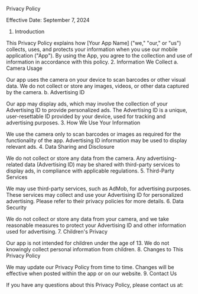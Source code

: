 Privacy Policy

Effective Date: September 7, 2024
1. Introduction

This Privacy Policy explains how [Your App Name] ("we," "our," or "us") collects, uses, and protects your information when you use our mobile application ("App"). By using the App, you agree to the collection and use of information in accordance with this policy.
2. Information We Collect
a. Camera Usage

Our app uses the camera on your device to scan barcodes or other visual data. We do not collect or store any images, videos, or other data captured by the camera.
b. Advertising ID

Our app may display ads, which may involve the collection of your Advertising ID to provide personalized ads. The Advertising ID is a unique, user-resettable ID provided by your device, used for tracking and advertising purposes.
3. How We Use Your Information

We use the camera only to scan barcodes or images as required for the functionality of the app. Advertising ID information may be used to display relevant ads.
4. Data Sharing and Disclosure

We do not collect or store any data from the camera. Any advertising-related data (Advertising ID) may be shared with third-party services to display ads, in compliance with applicable regulations.
5. Third-Party Services

We may use third-party services, such as AdMob, for advertising purposes. These services may collect and use your Advertising ID for personalized advertising. Please refer to their privacy policies for more details.
6. Data Security

We do not collect or store any data from your camera, and we take reasonable measures to protect your Advertising ID and other information used for advertising.
7. Children's Privacy

Our app is not intended for children under the age of 13. We do not knowingly collect personal information from children.
8. Changes to This Privacy Policy

We may update our Privacy Policy from time to time. Changes will be effective when posted within the app or on our website.
9. Contact Us

If you have any questions about this Privacy Policy, please contact us at:

   
